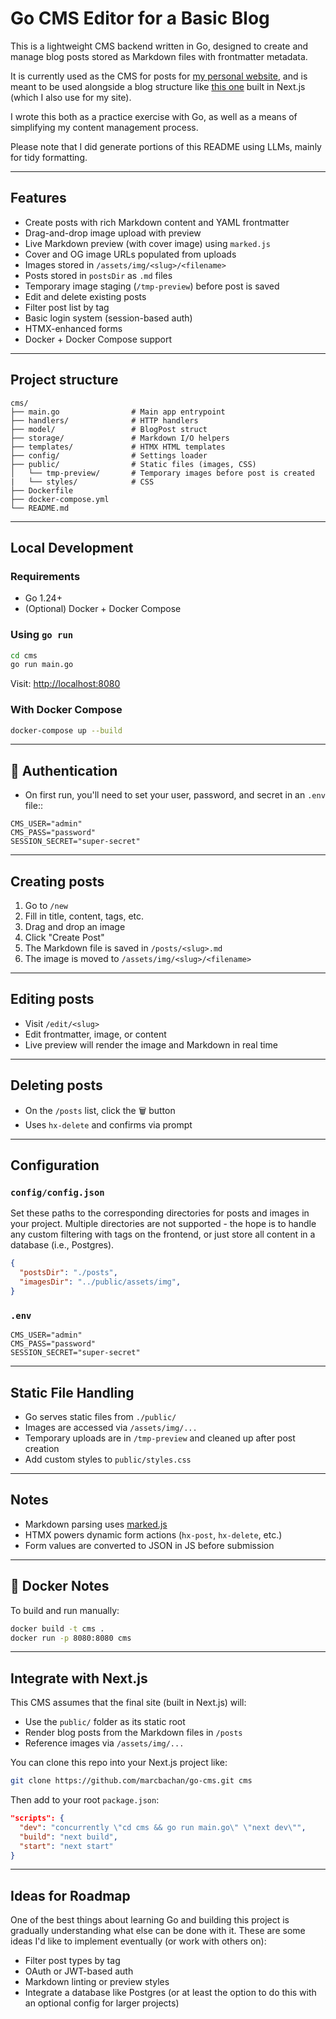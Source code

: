 # Go CMS Editor for a Basic Blog

This is a lightweight CMS backend written in Go, designed to create and manage blog posts stored as Markdown files with frontmatter metadata. 

It is currently used as the CMS for posts for [my personal website](https://marcbachan.com), and is meant to be used alongside a blog structure like [this one](https://vercel.com/templates/blog/blog-starter-kit) built in Next.js (which I also use for my site).

I wrote this both as a practice exercise with Go, as well as a means of simplifying my content management process. 

Please note that I did generate portions of this README using LLMs, mainly for tidy formatting.

---

## Features

- Create posts with rich Markdown content and YAML frontmatter
- Drag-and-drop image upload with preview
- Live Markdown preview (with cover image) using `marked.js`
- Cover and OG image URLs populated from uploads
- Images stored in `/assets/img/<slug>/<filename>`
- Posts stored in `postsDir` as `.md` files
- Temporary image staging (`/tmp-preview`) before post is saved
- Edit and delete existing posts
- Filter post list by tag
- Basic login system (session-based auth)
- HTMX-enhanced forms
- Docker + Docker Compose support

---

## Project structure

```
cms/
├── main.go                # Main app entrypoint
├── handlers/              # HTTP handlers
├── model/                 # BlogPost struct
├── storage/               # Markdown I/O helpers
├── templates/             # HTMX HTML templates
├── config/                # Settings loader
├── public/                # Static files (images, CSS)
│   └── tmp-preview/       # Temporary images before post is created
|   └── styles/            # CSS
├── Dockerfile
├── docker-compose.yml
└── README.md

````

---

## Local Development

### Requirements

- Go 1.24+
- (Optional) Docker + Docker Compose

### Using `go run`

```bash
cd cms
go run main.go
````

Visit: [http://localhost:8080](http://localhost:8080)

### With Docker Compose

```bash
docker-compose up --build
```

---

## 🔐 Authentication

* On first run, you'll need to set your user, password, and secret in  an `.env` file::

```
CMS_USER="admin"
CMS_PASS="password"
SESSION_SECRET="super-secret"
```

---

## Creating posts

1. Go to `/new`
2. Fill in title, content, tags, etc.
3. Drag and drop an image
4. Click "Create Post"
5. The Markdown file is saved in `/posts/<slug>.md`
6. The image is moved to `/assets/img/<slug>/<filename>`

---

## Editing posts

* Visit `/edit/<slug>`
* Edit frontmatter, image, or content
* Live preview will render the image and Markdown in real time

---

## Deleting posts

* On the `/posts` list, click the 🗑 button
* Uses `hx-delete` and confirms via prompt

---

## Configuration 

### `config/config.json`

Set these paths to the corresponding directories for posts and images in your project. Multiple directories are not supported - the hope is to handle any custom filtering with tags on the frontend, or just store all content in a database (i.e., Postgres).

```json
{
  "postsDir": "./posts",
  "imagesDir": "../public/assets/img",
}
```

### `.env`

```
CMS_USER="admin"
CMS_PASS="password"
SESSION_SECRET="super-secret"
```


---

## Static File Handling

* Go serves static files from `./public/`
* Images are accessed via `/assets/img/...`
* Temporary uploads are in `/tmp-preview` and cleaned up after post creation
* Add custom styles to `public/styles.css`

---

## Notes

* Markdown parsing uses [marked.js](https://marked.js.org/)
* HTMX powers dynamic form actions (`hx-post`, `hx-delete`, etc.)
* Form values are converted to JSON in JS before submission

---

## 🐳 Docker Notes

To build and run manually:

```bash
docker build -t cms .
docker run -p 8080:8080 cms
```

---

## Integrate with Next.js

This CMS assumes that the final site (built in Next.js) will:

* Use the `public/` folder as its static root
* Render blog posts from the Markdown files in `/posts`
* Reference images via `/assets/img/...`

You can clone this repo into your Next.js project like:

```bash
git clone https://github.com/marcbachan/go-cms.git cms
```

Then add to your root `package.json`:

```json
"scripts": {
  "dev": "concurrently \"cd cms && go run main.go\" \"next dev\"",
  "build": "next build",
  "start": "next start"
}
```

---

## Ideas for Roadmap

One of the best things about learning Go and building this project is gradually understanding what else can be done with it. These are some ideas I'd like to implement eventually (or work with others on):

* Filter post types by tag
* OAuth or JWT-based auth
* Markdown linting or preview styles
* Integrate a database like Postgres (or at least the option to do this with an optional config for larger projects)
